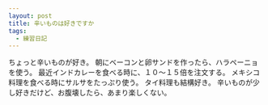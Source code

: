 ```yaml
---
layout: post
title: 辛いものは好きですか
tags:
  - 練習日記
---
```


ちょっと辛いものが好き。
朝にベーコンと卵サンドを作ったら、ハラペーニョを使う。
最近インドカレーを食べる時に、１０〜１５倍を注文する。
メキシコ料理を食べる時にサルサをたっぷり使う。
タイ料理も結構好き。
辛いものが少し好きだけど、お腹壊したら、あまり楽しくない。

